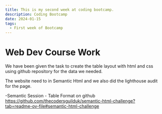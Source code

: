 ```yaml
---
title: This is my second week at coding bootcamp.
description: Coding Bootcamp
date: 2024-01-15
tags:
  - First week of Bootcamp
---
```


# Web Dev Course Work

We have been given the task to create the table layout with html and css using github repository for the data we needed.

The website need to in Semantic Html and we also did the lighthouse audit for the page.

-Semantic Session - Table Format on github
https://github.com/thecodersguilduk/semantic-html-challenge?tab=readme-ov-file#semantic-html-challenge
